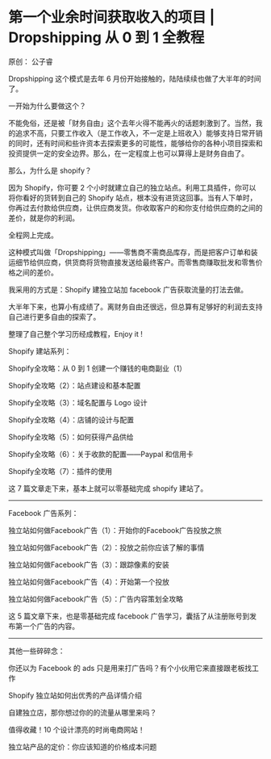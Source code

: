 # 第一个业余时间获取收入的项目 | Dropshipping 从 0 到 1 全教程
原创： 公子睿

Dropshipping 这个模式是去年 6 月份开始接触的，陆陆续续也做了大半年的时间了。

一开始为什么要做这个？

不能免俗，还是被「财务自由」这个去年火得不能再火的话题刺激到了。当然，我的追求不高，只要工作收入（是工作收入，不一定是上班收入）能够支持日常开销的同时，还有时间和些许资本去探索更多的可能性，能够给你的各种小项目探索和投资提供一定的安全边界。那么，在一定程度上也可以算得上是财务自由了。

那么，为什么是 shopify？

因为 Shopify，你可要 2 个小时就建立自己的独立站点。利用工具插件，你可以将你看好的货转到自己的 Shopify 站点，根本没有进货这回事。当有人下单时，你再过去付款给供应商，让供应商发货。你收取客户的和你支付给供应商的之间的差价，就是你的利润。

全程网上完成。

这种模式叫做「Dropshipping」——零售商不需商品库存，而是把客户订单和装运细节给供应商，供货商将货物直接发送给最终客户。而零售商赚取批发和零售价格之间的差价。

我采用的方式是：Shopify 建独立站加 facebook 广告获取流量的打法去做。

大半年下来，也算小有成绩了。离财务自由还很远，但总算有足够好的利润去支持自己进行更多自由的探索了。

整理了自己整个学习历经成教程，Enjoy it !

Shopify 建站系列：

Shopify全攻略：从 0 到 1 创建一个赚钱的电商副业（1）

Shopify全攻略（2）：站点建设和基本配置

Shopify全攻略（3）：域名配置与 Logo 设计

Shopify全攻略（4）：店铺的设计与配置

Shopify全攻略（5）：如何获得产品供给

Shopify全攻略（6）：关于收款的配置——Paypal 和信用卡

Shopify全攻略（7）：插件的使用

这 7 篇文章走下来，基本上就可以零基础完成 shopify 建站了。

-----------------------------------------------------------------

Facebook 广告系列：

独立站如何做Facebook广告（1）：开始你的Facebook广告投放之旅

独立站如何做Facebook广告（2）：投放之前你应该了解的事情

独立站如何做Facebook广告（3）：跟踪像素的安装

独立站如何做Facebook广告（4）：开始第一个投放

独立站如何做Facebook广告（5）：广告内容策划全攻略

这 5 篇文章下来，也是零基础完成 facebook 广告学习，囊括了从注册账号到发布第一个广告的内容。

------------------------------------------------------------------

其他一些碎碎念：

你还以为 Facebook 的 ads 只是用来打广告吗？有个小伙用它来直接跟老板找工作

Shopify 独立站如何出优秀的产品详情介绍

自建独立店，那你想过你的的流量从哪里来吗？

值得收藏！10 个设计漂亮的时尚电商网站！

独立站产品的定价：你应该知道的价格成本问题
